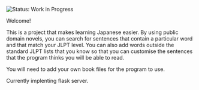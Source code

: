 ![Status: Work in Progress](https://img.shields.io/badge/status-WIP-yellow)


Welcome!

This is a project that makes learning Japanese easier. By using public domain novels, you can search for sentences that contain a particular word and that match your JLPT level. 
You can also add words outside the standard JLPT lists that you know so that you can customise the sentences that the program thinks you will be able to read.

You will need to add your own book files for the program to use.

Currently implenting flask server.
